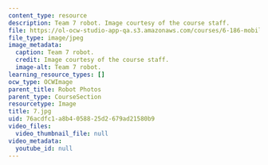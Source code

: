 ```yaml
---
content_type: resource
description: Team 7 robot. Image courtesy of the course staff.
file: https://ol-ocw-studio-app-qa.s3.amazonaws.com/courses/6-186-mobile-autonomous-systems-laboratory-january-iap-2005/76acdfc1a8b4058825d2679ad21580b9_7.jpg
file_type: image/jpeg
image_metadata:
  caption: Team 7 robot.
  credit: Image courtesy of the course staff.
  image-alt: Team 7 robot.
learning_resource_types: []
ocw_type: OCWImage
parent_title: Robot Photos
parent_type: CourseSection
resourcetype: Image
title: 7.jpg
uid: 76acdfc1-a8b4-0588-25d2-679ad21580b9
video_files:
  video_thumbnail_file: null
video_metadata:
  youtube_id: null
---
```

